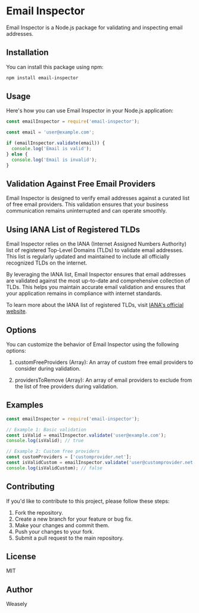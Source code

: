# Email Inspector

Email Inspector is a Node.js package for validating and inspecting email addresses.

## Installation

You can install this package using npm:

```bash
npm install email-inspector
```

## Usage

Here's how you can use Email Inspector in your Node.js application:

```javascript
const emailInspector = require('email-inspector');

const email = 'user@example.com';

if (emailInspector.validate(email)) {
  console.log('Email is valid');
} else {
  console.log('Email is invalid');
}

```

## Validation Against Free Email Providers

Email Inspector is designed to verify email addresses against a curated list of free email providers. This validation ensures that your business communication remains uninterrupted and can operate smoothly.

## Using IANA List of Registered TLDs

Email Inspector relies on the IANA (Internet Assigned Numbers Authority) list of registered Top-Level Domains (TLDs) to validate email addresses. This list is regularly updated and maintained to include all officially recognized TLDs on the internet.

By leveraging the IANA list, Email Inspector ensures that email addresses are validated against the most up-to-date and comprehensive collection of TLDs. This helps you maintain accurate email validation and ensures that your application remains in compliance with internet standards.

To learn more about the IANA list of registered TLDs, visit [IANA's official website](https://www.iana.org/domains/root/db).


## Options

You can customize the behavior of Email Inspector using the following options:

1. customFreeProviders (Array): An array of custom free email providers to consider during validation.

2. providersToRemove (Array): An array of email providers to exclude from the list of free providers during validation.


## Examples

```javascript
const emailInspector = require('email-inspector');

// Example 1: Basic validation
const isValid = emailInspector.validate('user@example.com');
console.log(isValid); // true

// Example 2: Custom free providers
const customProviders = ['customprovider.net'];
const isValidCustom = emailInspector.validate('user@customprovider.net', { customFreeProviders: customProviders });
console.log(isValidCustom); // false
```

## Contributing

If you'd like to contribute to this project, please follow these steps:

1. Fork the repository.
2. Create a new branch for your feature or bug fix.
3. Make your changes and commit them.
4. Push your changes to your fork.
5. Submit a pull request to the main repository.


## License

MIT

## Author

Weasely